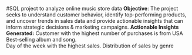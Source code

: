 #SQL project to analyze online music store data
**Objective**: The project seeks to understand customer behavior, identify top-performing products, and uncover trends in sales data and provide actionable insights that can inform strategic decisions & marketing campaigns. 
**Actionable Insights Generated:** 
Customer with the highest number of purchases is from USA 
Best-selling album and song.       
Day of the week with the highest sales. 
Distribution of sales by genre
